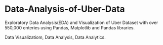 # Data-Analysis-of-Uber-Data
 Exploratory Data Analysis(EDA) and Visualization of Uber Dataset with over 550,000 enteries using Pandas, Matplotlib and Pandas libraries.

Data Visualizatiom, Data Analysis, Data Analytics.
